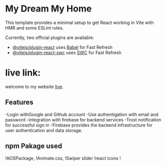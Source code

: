 # My Dream My Home 



This template provides a minimal setup to get React working in Vite with HMR and some ESLint rules.

Currently, two official plugins are available:

- [@vitejs/plugin-react](https://github.com/vitejs/vite-plugin-react/blob/main/packages/plugin-react/README.md) uses [Babel](https://babeljs.io/) for Fast Refresh
- [@vitejs/plugin-react-swc](https://github.com/vitejs/vite-plugin-react-swc) uses [SWC](https://swc.rs/) for Fast Refresh


# live link:
welcome to my website [live](https://real-state-98b29.web.app).


## Features

-Login withGoogle and Github account 
-Use authentigation  with email and password
-integration  with firebase for backend services
-Trost notification for successful sign in 
-Firebase provides the backend infrastructure for user authentication and data storage.

## npm Pakage used
!AOSPackage,
!Animate.css,
!Swiper slider
!react icons
!


